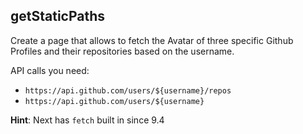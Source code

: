 ## getStaticPaths

Create a page that allows to fetch the Avatar of three specific Github Profiles and their repositories based on the username.

API calls you need:

- `https://api.github.com/users/${username}/repos`
- `https://api.github.com/users/${username}`

**Hint**: Next has `fetch` built in since 9.4
